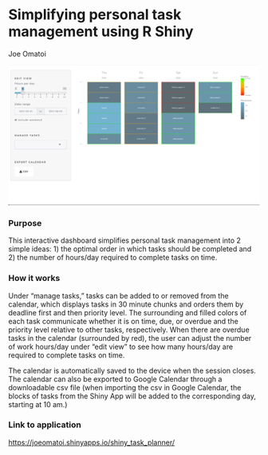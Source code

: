 Simplifying personal task management using R Shiny
================
Joe Omatoi

![](sample_screenshot.png)

### Purpose

This interactive dashboard simplifies personal task management into 2
simple ideas: 1) the optimal order in which tasks should be completed
and 2) the number of hours/day required to complete tasks on time.

### How it works

Under “manage tasks,” tasks can be added to or removed from the
calendar, which displays tasks in 30 minute chunks and orders them by
deadline first and then priority level. The surrounding and filled
colors of each task communicate whether it is on time, due, or overdue
and the priority level relative to other tasks, respectively. When there
are overdue tasks in the calendar (surrounded by red), the user can
adjust the number of work hours/day under “edit view” to see how many
hours/day are required to complete tasks on time.

The calendar is automatically saved to the device when the session
closes. The calendar can also be exported to Google Calendar through a
downloadable csv file (when importing the csv in Google Calendar, the
blocks of tasks from the Shiny App will be added to the corresponding
day, starting at 10 am.)

### Link to application

https://joeomatoi.shinyapps.io/shiny_task_planner/
